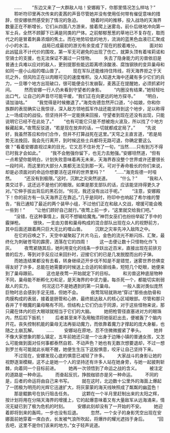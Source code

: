 　　……
　　“东边又来了一大群敌人咕！安娜殿下，你那里情况怎么样咕？”
　　聆听符印里再次传来的麦茜的声音尽管她并没有使用任何带有催促意味的措辞，但安娜依然感受到了情况的急迫。
　　随着时间的推移，投入战场的天海界数量正在不断增长，它们从四面八方游来，接着爬上迷雾岛，前仆后继地冲向第一军士兵，全然不顾脚下已满是同类的尸体。之前郁郁葱葱的草地已不复存在，取而代之的是冒着刺鼻浓烟的焦土。而在地势较低的地方，流淌的蓝黑色血液已汇聚成小小的水洼。
　　战局已成最初的游刃有余变成了现在的胶着难分。
　　面对如此凶猛且不计代价的围攻，第一军无可避免的出现了伤亡，就算头顶有着埃莉诺和空骑士的支援，也无法保证不漏过一只怪物。
　　失去了隐身能力的刃兽依旧是普通士兵难以应对的敌人，更别提那些能远距离喷涂酸液、腐蚀钢铁的变异巢母和如同一座小山般的噬山兽了。
　　现在军队还能维持住阵线，将天海界拒之于天坑之外，但风险正在以肉眼可见的速度堆积。没人知道大海中还藏有多少它们的兵力，一旦哪个地方出现破口，很可能便会引发崩裂，麦茜正在提醒她，必须抓紧时间。
　　然而安娜一行人仍未看到守望者的身影。
　　“内圈没有结果，”她轻轻吐出口气，让自己的声音尽可能平缓，“我们正在向更远的地方探寻。”
　　“明白，请加油咕。”
　　“我觉得是时候撤退了。”海克佐德忽然开口道，“小姑娘，你和你族群的表现确实让我惊讶，深入敌方领地孤军作战还能坚持到这个地步，足以称得上一场成功的战役。但坚持并不一定能换来回报，守望者到现在还没有出现，只能说明它已经不在此处了。”
　　“也有可能它只是不想被炮火波及，所以找了个地方躲藏起来。”夜莺反驳道，“若是现在放弃的话，一切就都成定局了。”
　　“先说好，我虽然答应和你们合作，但并不打算战死在这里。”天穹之主直言道，“若是局势无法挽回，我会先行离开，到时候这些士兵都将无路可退，你确定要这么做？”看着安娜直视过来的目光，它又忍不住补充了一句，“当然……只有到万不得已时我才会如此。”
　　“我不会勉强你留下，也无力去勉强。”安娜坦然道，“但有一点希望你能明白，计划失败意味着再无未来，天海界吞没整个世界或许还要很长一段时间，而这里的大部分人类都无法见到那一天。可对于寿命极长的你们来说，却是必须面对的命运你想要活在这样的世界里吗？”
　　“……”海克佐德一时哑然。
　　“还没有到极限。”这时，沉默之灾突然说道。
　　“什么？”
　　“我和人类交过手，这还远不是他们的极限。如果是那支部队的话，应该能坚持得更久才对。”它伸手拔出背后的黑石剑，“何况，我还没有出过手呢。”
　　“注意，安娜殿下！你的前方有一队天海界正在靠近。”几乎是同时，符印中也响起了希尔维的警告，“我已通知了最近的两个装甲小组，不过他们正在和敌人交战，增援可能会晚一些到！”
　　“让他们顾好自己就行。”夜莺上前一步，“这里就交给我们吧。”
　　“没错，在这种事情上，我可不想输给魔鬼。”神罚女巫们也纷纷举起了手中的霰弹枪。
　　很快，一支由刃兽和巢母构成的混合部队出现在众人的视野前方，其中后面还跟着两只巨大无比的噬山兽。
　　沉默之灾率先冲入敌阵之中。
　　在它的召唤之下，天空中凝聚起了片片乌云，金色的流光不断闪烁、汇聚，最终化为刺破苍穹的霹雳，洒落在它的四周！
　　这一击便让数十只怪物化作飞灰。
　　夜莺紧随其后，她利用变化的线条一步跃出近百米，直接出现在前排刃兽的后方，等到对手反应过来回扑时，迎接它们的已是几发脱膛而出的子弹。
　　而她连结果都没有去看，转身继续迈开步伐不知是不是错觉，迷雾世界仿佛变得友好了许多，总能在她需要的时候送上合适的轮廓线条，短短几个眨眼，她便来到了巢母跟前。
　　这也是夜莺一开始就定下的目标。
　　和刃兽这种底层物种不同，巢母能不断孵化刃和足，是天海界的中坚力量。每杀死一个，都能切实削弱敌人的实力。
　　何况这已不是她遇到的第一只巢母。
　　一般人面对类似庞然巨物时总会感到手足无措，但她不会。
　　夜莺驾轻就熟地“穿过”那些由肋骨和肉膜构成的表层，接着是肠管和心肺，最终抵达敌人的核心区域眼部。尽管和那只吞并了千眼魔的巢母略有不同，但结构上它们仍出于同源，对于这些怪物来说，那只藏在体内的巨大眼球就相当于它们的大脑。
　　她把枪管径直塞进对方的眼珠内，然后扣下扳机！
　　后者甚至来不及用触须将她驱赶出去，便被轰了个脑内开花。丧失控制机能的巢母无法再驱动魔力，而依靠着魔力才撑起的庞大身躯，也随之土崩瓦解。
　　……
　　安娜站在原地，忍不住微微握紧了拳头。
　　她并不像大家想象的那么镇定，五年前她还只是一个出身于边陲小镇的普通女孩，又怎么可能做到面对任何事都泰然自若、不动声色？她也有无数次想要退却，不过一想到罗兰有可能就此长眠不醒，她便生生压下这股惧意，咬牙让自己坚持下来。
　　不过现在，安娜发现心底的惧意已减轻了许多。
　　大家战斗的身影让她的视野逐渐模糊，这不止是她一个人的坚持还有许多人站在她身旁，与她一起披荆斩棘，向着同一个目标前进。
　　她再一次领悟到了命运之战的含义。
　　被注定的道路是一种命运。
　　而奋起反抗，挣脱枷锁亦是另一种命运。
　　不同的是，后者的命运将由自己来书写。
　　就在这时，北边数十公里外的海面上爆起了一团极为明亮的光辉它迅速扩大，将灰蒙蒙的海天线映照成了粼粼的幽蓝色！
　　那是鲲鹏号在执行阻击任务。
　　这颗在一个半月里赶制出来的太阳之辉，按计划将用在分隔天海界的增援上，它的起爆意味着又有大量敌军从远海涌来，情况无疑已到了极为危机的时刻。
　　安娜此刻却没有了一开始的不安。
　　她迎着即将到来的轰鸣，一步也没有后退。
　　忽然，一个女子的身影凭空出现在安娜面前她穿着一席白衣，长发被气浪所吹起，将爆炸的耀光遮挡于身后。
　　“回去吧，这里不是你们该来的地方。”女子轻声说道。
